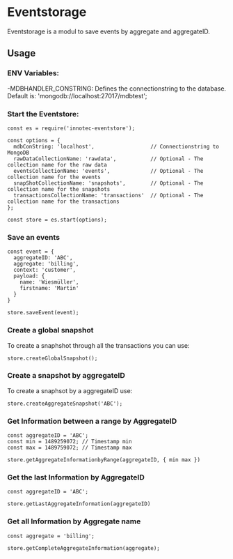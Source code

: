 # Eventstorage

Eventstorage is a modul to save events by aggregate and aggregateID.

## Usage

### ENV Variables:

-MDBHANDLER_CONSTRING: Defines the connectionstring to the database. Default is: 'mongodb://localhost:27017/mdbtest';

### Start the Eventstore:

```
const es = require('innotec-eventstore');

const options = {
  mdbConString: 'localhost',                  // Connectionstring to MongoDB
  rawDataCollectionName: 'rawdata',           // Optional - The collection name for the raw data
  eventsCollectionName: 'events',             // Optional - The collection name for the events
  snapShotCollectionName: 'snapshots',        // Optional - The collection name for the snapshots
  transactionsCollectionName: 'transactions'  // Optional - The collection name for the transactions
};

const store = es.start(options);
```

### Save an events

```
const event = {
  aggregateID: 'ABC',
  aggregate: 'billing',
  context: 'customer',
  payload: {
    name: 'Wiesmüller',
    firstname: 'Martin'
  }
}

store.saveEvent(event);
```

### Create a global snapshot

To create a snaphshot through all the transactions you can use:

```
store.createGlobalSnapshot();
```

### Create a snapshot by aggregateID

To create a snaphsot by a aggregateID use:

```
store.createAggregateSnapshot('ABC');
```

### Get Information between a range by AggregateID

```
const aggregateID = 'ABC';
const min = 1489259072; // Timestamp min
const max = 1489759072; // Timestamp max

store.getAggregateInformationbyRange(aggregateID, { min max })
```


### Get the last Information by AggregateID

```
const aggregateID = 'ABC';

store.getLastAggregateInformation(aggregateID)
```

### Get all Information by Aggregate name

```
const aggregate = 'billing';

store.getCompleteAggregateInformation(aggregate);
```
